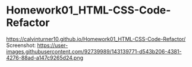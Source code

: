 # Homework01_HTML-CSS-Code-Refactor
https://calvinturner10.github.io/Homework01_HTML-CSS-Code-Refactor/
Screenshot: https://user-images.githubusercontent.com/92739989/143139771-d543b206-4381-4276-88ad-a147c9265d24.png
